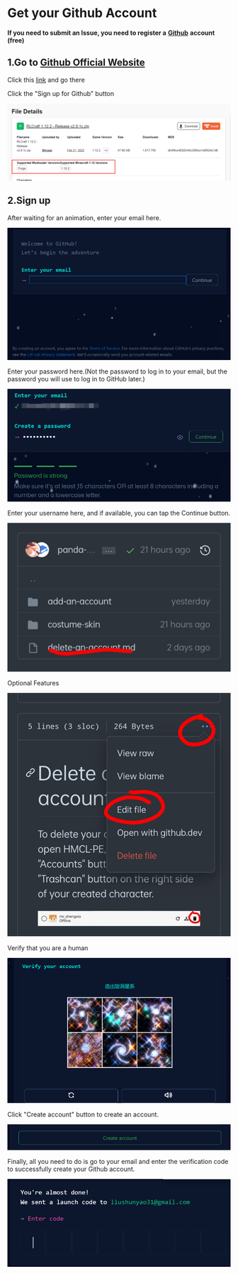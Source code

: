 # Get your Github Account

**If you need to submit an Issue, you need to register a** [**Github**](https://github.com/) **account (free)**

## 1.Go to [Github Official Website](https://github.com/)

Click this [link](https://github.com/) and go there

Click the "Sign up for Github" button

![](<../../.gitbook/assets/image (7) (1).png>)

## **2.Sign up**

After waiting for an animation, enter your email here.

![](<../../.gitbook/assets/image (3) (2).png>)

Enter your password here.(Not the password to log in to your email, but the password you will use to log in to GitHub later.)

![](<../../.gitbook/assets/image (10) (1).png>)

Enter your username here, and if available, you can tap the Continue button.

![](<../../.gitbook/assets/image (5).png>)

Optional Features

![](<../../.gitbook/assets/image (2).png>)

Verify that you are a human

![](<../../.gitbook/assets/image (1) (2).png>)

Click "Create account" button to create an account.

![](<../../.gitbook/assets/image (6).png>)

Finally, all you need to do is go to your email and enter the verification code to successfully create your Github account.

![](<../../.gitbook/assets/image (6) (1).png>)
